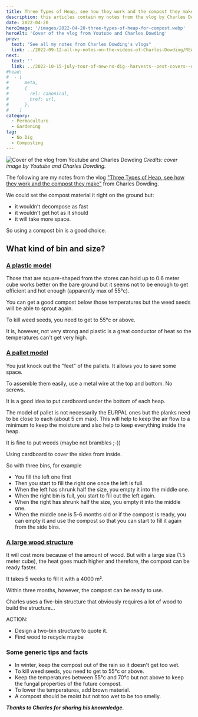 ```yaml
---
title: Three Types of Heap, see how they work and the compost they make, by Charles Dowding
description: this articles contain my notes from the vlog by Charles Dowding
date: 2022-04-20
heroImage: '/images/2022-04-20-three-types-of-heap-for-compost.webp'
heroAlt: 'Cover of the vlog from Youtube and Charles Dowding'
prev:
  text: "See all my notes from Charles Dowding's vlogs"
  link: ../2022-09-12-all-my-notes-on-the-videos-of-Charles-Dowding/README.md
next:
  text: ''
  link: ../2022-10-15-july-tour-of-new-no-dig--harvests--pest-covers--compost--watering-charles-dowding/README.md
#head:
#  - [
#      meta,
#      {
#        rel: canonical,
#        href: url,
#      },
#    ]
category:
  - Permaculture
  - Gardening
tag:
  - No Dig
  - Composting
---
```


![Cover of the vlog from Youtube and Charles Dowding](/images/2022-04-20-three-types-of-heap-for-compost.webp)
_Credits: cover image by Youtube and Charles Dowding._

The following are my notes from the vlog ["Three Types of Heap, see how they work and the compost they make"](https://www.youtube.com/watch?v=b7Aa525oW34) from Charles Dowding.

We could set the compost material it right on the ground but:

- it wouldn't decompose as fast
- it wouldn't get hot as it should
- it will take more space.

So using a compost bin is a good choice.

## What kind of bin and size?

### [A plastic model](https://www.youtube.com/watch?v=b7Aa525oW34&t=203s)

Those that are square-shaped from the stores can hold up to 0.6 meter cube works better on the bare ground but it seems not to be enough to get efficient and hot enough (apparently max of 55°c).

You can get a good compost below those temperatures but the weed seeds will be able to sprout again.

To kill weed seeds, you need to get to 55°c or above.

It is, however, not very strong and plastic is a great conductor of heat so the temperatures can't get very high.

### [A pallet model](https://www.youtube.com/watch?v=b7Aa525oW34&t=339s)

You just knock out the "feet" of the pallets. It allows you to save some space.

To assemble them easily, use a metal wire at the top and bottom. No screws.

It is a good idea to put cardboard under the bottom of each heap.

The model of pallet is not necessarily the EURPAL ones but the planks need to be close to each (about 5 cm max). This will help to keep the air flow to a minimum to keep the moisture and also help to keep everything inside the heap.

It is fine to put weeds (maybe not brambles ;-))

Using cardboard to cover the sides from inside.

So with three bins, for example

- You fill the left one first
- Then you start to fill the right one once the left is full.
- When the left has shrunk half the size, you empty it into the middle one.
- When the right bin is full, you start to fill out the left again.
- When the right has shrunk half the size, you empty it into the middle one.
- When the middle one is 5-6 months old or if the compost is ready, you can empty it and use the compost so that you can start to fill it again from the side bins.

### [A large wood structure](https://www.youtube.com/watch?v=b7Aa525oW34&t=855s)

It will cost more because of the amount of wood.
But with a large size (1.5 meter cube), the heat goes much higher and therefore, the compost can be ready faster.

It takes 5 weeks to fill it with a 4000 m².

Within three months, however, the compost can be ready to use.

Charles uses a five-bin structure that obviously requires a lot of wood to build the structure...

ACTION:

- Design a two-bin structure to quote it.
- Find wood to recycle maybe

### Some generic tips and facts

- In winter, keep the compost out of the rain so it doesn't get too wet.
- To kill weed seeds, you need to get to 55°c or above.
- Keep the temperatures between 55°c and 70°c but not above to keep the fungal properties of the future compost.
- To lower the temperatures, add brown material.
- A compost should be moist but not too wet to be too smelly.

**_Thanks to Charles for sharing his knownledge._**
